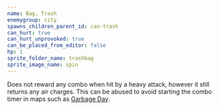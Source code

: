 ```yaml
---
name: Bag, Trash
enemygroup: city
spawns_children_parent_id: can-trash
can_hurt: true
can_hurt_unprovoked: true
can_be_placed_from_editor: false
hp: 1
sprite_folder_name: trashbag
sprite_image_name: spin
---
```


Does not reward any combo when hit by a heavy attack, however it still returns any air charges. This can be abused to avoid starting the combo timer in maps such as [Garbage Day](http://atlas.dustforce.com/7562/garbage-day).